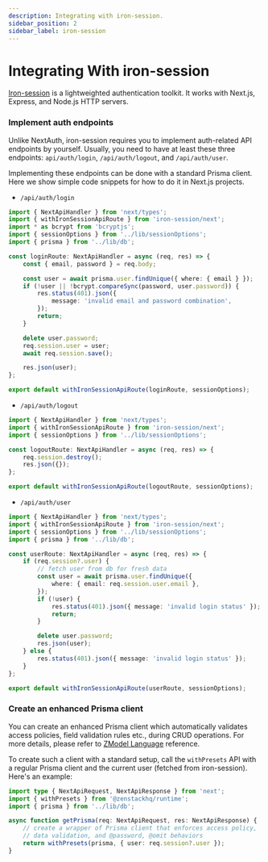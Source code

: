 ```yaml
---
description: Integrating with iron-session.
sidebar_position: 2
sidebar_label: iron-session
---
```


# Integrating With iron-session

[Iron-session](https://www.npmjs.com/package/iron-session) is a lightweighted authentication toolkit. It works with Next.js, Express, and Node.js HTTP servers.

### Implement auth endpoints

Unlike NextAuth, iron-session requires you to implement auth-related API endpoints by yourself. Usually, you need to have at least these three endpoints: `api/auth/login`, `/api/auth/logout`, and `/api/auth/user`.

Implementing these endpoints can be done with a standard Prisma client. Here we show simple code snippets for how to do it in Next.js projects.

-   `/api/auth/login`

```ts title='/src/pages/api/auth/login.ts'
import { NextApiHandler } from 'next/types';
import { withIronSessionApiRoute } from 'iron-session/next';
import * as bcrypt from 'bcryptjs';
import { sessionOptions } from '../lib/sessionOptions';
import { prisma } from '../lib/db';

const loginRoute: NextApiHandler = async (req, res) => {
    const { email, password } = req.body;

    const user = await prisma.user.findUnique({ where: { email } });
    if (!user || !bcrypt.compareSync(password, user.password)) {
        res.status(401).json({
            message: 'invalid email and password combination',
        });
        return;
    }

    delete user.password;
    req.session.user = user;
    await req.session.save();

    res.json(user);
};

export default withIronSessionApiRoute(loginRoute, sessionOptions);
```

-   `/api/auth/logout`

```ts title='/src/pages/api/auth/logout.ts'
import { NextApiHandler } from 'next/types';
import { withIronSessionApiRoute } from 'iron-session/next';
import { sessionOptions } from '../lib/sessionOptions';

const logoutRoute: NextApiHandler = async (req, res) => {
    req.session.destroy();
    res.json({});
};

export default withIronSessionApiRoute(logoutRoute, sessionOptions);
```

-   `/api/auth/user`

```ts title='/src/pages/api/auth/user.ts'
import { NextApiHandler } from 'next/types';
import { withIronSessionApiRoute } from 'iron-session/next';
import { sessionOptions } from '../lib/sessionOptions';
import { prisma } from '../lib/db';

const userRoute: NextApiHandler = async (req, res) => {
    if (req.session?.user) {
        // fetch user from db for fresh data
        const user = await prisma.user.findUnique({
            where: { email: req.session.user.email },
        });
        if (!user) {
            res.status(401).json({ message: 'invalid login status' });
            return;
        }

        delete user.password;
        res.json(user);
    } else {
        res.status(401).json({ message: 'invalid login status' });
    }
};

export default withIronSessionApiRoute(userRoute, sessionOptions);
```

### Create an enhanced Prisma client

You can create an enhanced Prisma client which automatically validates access policies, field validation rules etc., during CRUD operations. For more details, please refer to [ZModel Language](/docs/reference/zmodel-language) reference.

To create such a client with a standard setup, call the `withPresets` API with a regular Prisma client and the current user (fetched from iron-session). Here's an example:

```ts
import type { NextApiRequest, NextApiResponse } from 'next';
import { withPresets } from '@zenstackhq/runtime';
import { prisma } from '../lib/db';

async function getPrisma(req: NextApiRequest, res: NextApiResponse) {
    // create a wrapper of Prisma client that enforces access policy,
    // data validation, and @password, @omit behaviors
    return withPresets(prisma, { user: req.session?.user });
}
```
